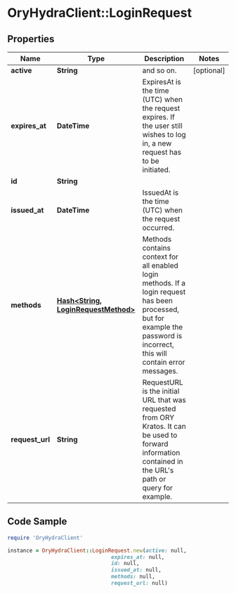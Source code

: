 # OryHydraClient::LoginRequest

## Properties

Name | Type | Description | Notes
------------ | ------------- | ------------- | -------------
**active** | **String** | and so on. | [optional] 
**expires_at** | **DateTime** | ExpiresAt is the time (UTC) when the request expires. If the user still wishes to log in, a new request has to be initiated. | 
**id** | **String** |  | 
**issued_at** | **DateTime** | IssuedAt is the time (UTC) when the request occurred. | 
**methods** | [**Hash&lt;String, LoginRequestMethod&gt;**](LoginRequestMethod.md) | Methods contains context for all enabled login methods. If a login request has been processed, but for example the password is incorrect, this will contain error messages. | 
**request_url** | **String** | RequestURL is the initial URL that was requested from ORY Kratos. It can be used to forward information contained in the URL&#39;s path or query for example. | 

## Code Sample

```ruby
require 'OryHydraClient'

instance = OryHydraClient::LoginRequest.new(active: null,
                                 expires_at: null,
                                 id: null,
                                 issued_at: null,
                                 methods: null,
                                 request_url: null)
```



